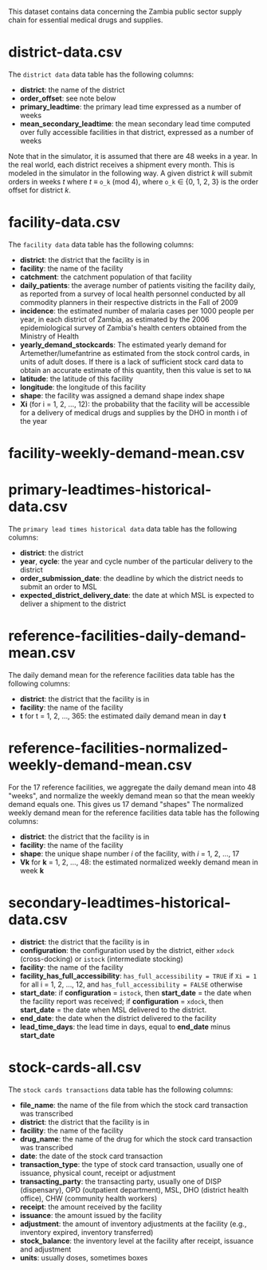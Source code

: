 [comment]: # (Please also refer to the Google document)
[comment]: # ("GitHub data files for MSOM paper Zambia")

This dataset contains data concerning the Zambia public sector supply chain for essential medical drugs and supplies.





# district-data.csv

The `district data`
data table has the following columns:

 - **district**: the name of the district
 - **order_offset**: see note below
 - **primary_leadtime**:
   the primary lead time expressed as a number of weeks
 - **mean_secondary_leadtime**:
   the mean secondary lead time computed over fully accessible
   facilities in that district, expressed as a number of weeks

Note that in the simulator,
it is assumed that there are 48 weeks in a year.
In the real world,
each district receives a shipment every month.
This is modeled in the simulator in the following way.
A given district *k* will submit orders in weeks *t* where
*t* ≡ `o_k` (mod 4),
where `o_k` ∈ {0, 1, 2, 3} is the order offset for district *k*.




# facility-data.csv

The `facility data`
data table has the following columns:

 - **district**: the district that the facility is in
 - **facility**: the name of the facility
 - **catchment**: the catchment population of that facility
 - **daily_patients**:
   the average number of patients visiting the facility daily,
   as reported from a survey of local health personnel
   conducted by all commodity planners in their respective districts
   in the Fall of 2009
 - **incidence**:
   the estimated number of malaria cases per 1000 people per year,
   in each district of Zambia,
   as estimated by the 2006 epidemiological survey of
   Zambia's health centers obtained from the Ministry of Health
 - **yearly_demand_stockcards**:
   The estimated yearly demand for Artemether/lumefantrine
   as estimated from the stock control cards,
   in units of adult doses.
   If there is a lack of sufficient stock card data
   to obtain an accurate estimate of this quantity,
   then this value is set to `NA`
 - **latitude**: the latitude of this facility
 - **longitude**: the longitude of this facility
 - **shape**: the facility was assigned a demand shape index shape
 - **Xi** (for i = 1, 2, …, 12): the probability that the facility will
    be accessible for a delivery of medical drugs and supplies by the
    DHO in month i of the year





# facility-weekly-demand-mean.csv




# primary-leadtimes-historical-data.csv

The `primary lead times historical data`
data table has the following columns:

 - **district**: the district
 - **year**, **cycle**: the year and cycle number
   of the particular delivery to the district
 - **order_submission_date**:
   the deadline by which the district needs to submit an order to MSL
 - **expected_district_delivery_date**:
   the date at which MSL is expected to deliver a shipment to the district





# reference-facilities-daily-demand-mean.csv

The daily demand mean for the reference facilities
data table has the following columns:

 - **district**: the district that the facility is in
 - **facility**: the name of the facility
 - **t** for t = 1, 2, …, 365: the estimated daily demand mean in day **t**




# reference-facilities-normalized-weekly-demand-mean.csv

For the 17 reference facilities,
we aggregate the daily demand mean into 48 "weeks",
and normalize the weekly demand mean so that
the mean weekly demand equals one.
This gives us 17 demand "shapes"
The normalized weekly demand mean for the reference facilities
data table has the following columns:

 - **district**: the district that the facility is in
 - **facility**: the name of the facility
 - **shape**: the unique shape number *i* of the facility, with
   *i* = 1, 2, …, 17
 - **Vk** for **k** = 1, 2, …, 48:
   the estimated normalized weekly demand mean in week **k**





# secondary-leadtimes-historical-data.csv

 - **district**: the district that the facility is in
 - **configuration**: the configuration used by the district, either
   `xdock` (cross-docking) or `istock` (intermediate stocking)
 - **facility**: the name of the facility
 - **facility_has_full_accessibility**:
   `has_full_accessibility = TRUE` if `Xi = 1`
   for all i = 1, 2, …, 12, and `has_full_accessibility = FALSE` otherwise
 - **start_date**:
   if **configuration** = `istock`,
   then **start_date** = the date when the facility report was received;
   if **configuration** = `xdock`,
   then **start_date** = the date when MSL delivered to the district.
 - **end_date**:
   the date when the district delivered to the facility
 - **lead_time_days**:
   the lead time in days, equal to **end_date** minus **start_date**




# stock-cards-all.csv

The `stock cards transactions`
data table has the following columns:

 - **file_name**:
   the name of the file from which
   the stock card transaction was transcribed
 - **district**: the district that the facility is in
 - **facility**: the name of the facility
 - **drug_name**:
   the name of the drug for which
   the stock card transaction was transcribed
 - **date**:
   the date of the stock card transaction
 - **transaction_type**:
   the type of stock card transaction,
   usually one of issuance, physical count, receipt or adjustment
 - **transacting_party**:
   the transacting party,
   usually one of
   DISP (dispensary), OPD (outpatient department),
   MSL, DHO (district health office), CHW (community health workers)
 - **receipt**:
   the amount received by the facility
 - **issuance**:
   the amount issued by the facility
 - **adjustment**:
   the amount of inventory adjustments at the facility
   (e.g., inventory expired, inventory transferred)
 - **stock_balance**:
   the inventory level at the facility
   after receipt, issuance and adjustment
 - **units**: usually doses, sometimes boxes






